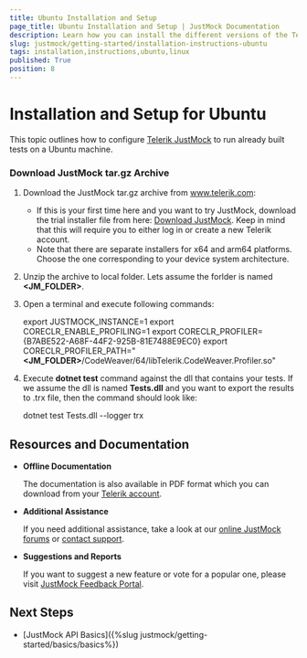 ```yaml
---
title: Ubuntu Installation and Setup 
page_title: Ubuntu Installation and Setup | JustMock Documentation
description: Learn how you can install the different versions of the Telerik JustMock framework.
slug: justmock/getting-started/installation-instructions-ubuntu
tags: installation,instructions,ubuntu,linux
published: True
position: 8
---
```


# Installation and Setup for Ubuntu

This topic outlines how to configure [Telerik JustMock](https://www.telerik.com/products/mocking.aspx) to run already built tests on a Ubuntu machine.


### Download JustMock tar.gz Archive

1. Download the JustMock tar.gz archive from www.telerik.com:
	* If this is your first time here and you want to try JustMock, download the trial installer file from here: [Download JustMock](https://www.telerik.com/account/downloads/product-download?product=JUSTMOCK). Keep in mind that this will require you to either log in or create a new Telerik account.
	* Note that there are separate installers for x64 and arm64 platforms. Choose the one corresponding to your device system architecture.

1. Unzip the archive to local folder. Lets assume the forlder is named **<JM_FOLDER>**.

1. Open a terminal and execute following commands:

    export JUSTMOCK_INSTANCE=1
    export CORECLR_ENABLE_PROFILING=1
    export CORECLR_PROFILER={B7ABE522-A68F-44F2-925B-81E7488E9EC0}
    export CORECLR_PROFILER_PATH="**<JM_FOLDER>**/CodeWeaver/64/libTelerik.CodeWeaver.Profiler.so"

1. Execute **dotnet test** command against the dll that contains your tests. If we assume the dll is named **Tests.dll** and you want to export the results to .trx file, then the command should look like:

    dotnet test Tests.dll --logger trx

## Resources and Documentation

- **Offline Documentation**

    The documentation is also available in PDF format which you can download from your [Telerik account](https://www.telerik.com/account/my-downloads).

- **Additional Assistance**

    If you need additional assistance, take a look at our [online JustMock forums](https://www.telerik.com/forums/justmock) or [contact support](https://www.telerik.com/account/support-tickets?pid=743).

- **Suggestions and Reports**

    If you want to suggest a new feature or vote for a popular one, please visit [JustMock Feedback Portal](https://feedback.telerik.com/justmock).

## Next Steps

* [JustMock API Basics]({%slug justmock/getting-started/basics/basics%})
